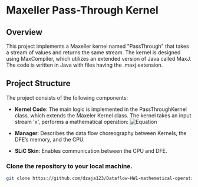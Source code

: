 # Maxeller Pass-Through Kernel

## Overview

This project implements a Maxeller kernel named "PassThrough" that takes a stream of values and returns the same stream. 
The kernel is designed using MaxCompiler, which utilizes an extended version of Java called MaxJ. 
The code is written in Java with files having the .maxj extension.

## Project Structure

The project consists of the following components:

- **Kernel Code**: The main logic is implemented in the PassThroughKernel class, which extends the Maxeler Kernel class. The kernel takes an input stream 'x', performs a mathematical operation:
  ![Equation](https://latex.codecogs.com/png.latex?5x^3+4x^2-3x)

- **Manager**: Describes the data flow choreography between Kernels, the DFE’s memory, and the CPU.

- **SLiC Skin**: Enables communication between the CPU and DFE.

### Clone the repository to your local machine.
   ```bash
   git clone https://github.com/dzaja123/Dataflow-HW1-mathematical-operation-Maxeler.git
